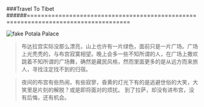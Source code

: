 ###Travel To Tibet
######===================================================================================

![fake Potala Palace](http://www.visittibet.cn/pic/200907/20090720003314888.jpg)

> 布达拉宫实际没那么漂亮，山上也许有一片绿色，面前只是一片广场。广场上光秃秃的，与布宫寂寞相望。晚上会多一些不知所谓的人，在广场上撒欢跳着不知所谓的广场舞，确然是藏民风格，然而里面更多的是从远方而来旅人，寻找注定找不到的归宿。

> 夜间的布宫有些热闹，有些寂寥，昏黄的灯光下有的是逃避世俗的大笑，大笑里是片刻的解脱？或是即将面对的烦扰。
到了拉萨，却没有进布宫，没有后悔，还有机会。
